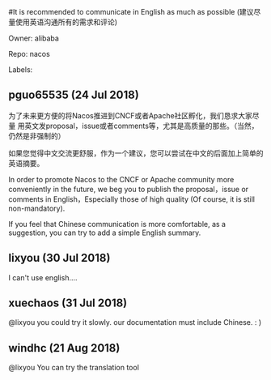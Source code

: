 #It is recommended to communicate in English as much as possible (建议尽量使用英语沟通所有的需求和评论)

Owner: alibaba

Repo: nacos

Labels: 

## pguo65535 (24 Jul 2018)

为了未来更方便的将Nacos推进到CNCF或者Apache社区孵化，我们恳求大家尽量
用英文发proposal，issue或者comments等，尤其是高质量的那些。（当然，仍然是非强制的）

如果您觉得中文交流更舒服，作为一个建议，您可以尝试在中文的后面加上简单的英语摘要。

In order to promote Nacos to the CNCF or Apache community more conveniently
in the future, we beg you to publish the proposal，issue or comments in English，Especially those of high quality (Of course, it is still non-mandatory).

If you feel that Chinese communication is more comfortable, as a suggestion, you can try to add a simple English summary.



## lixyou (30 Jul 2018)

I can't use english....

## xuechaos (31 Jul 2018)

@lixyou you could try it slowly. our documentation must include Chinese.  : )

## windhc (21 Aug 2018)

@lixyou You can try the translation tool


